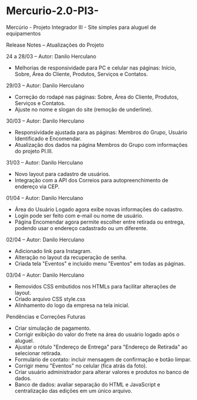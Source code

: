 # Mercurio-2.0-PI3-
Mercúrio - Projeto Integrador III - Site simples para aluguel de equipamentos

Release Notes – Atualizações do Projeto

24 a 28/03 – Autor: Danilo Herculano  
- Melhorias de responsividade para PC e celular nas páginas: Início, Sobre, Área do Cliente, Produtos, Serviços e Contatos.  

29/03 – Autor: Danilo Herculano  
- Correção do rodapé nas páginas: Sobre, Área do Cliente, Produtos, Serviços e Contatos.  
- Ajuste no nome e slogan do site (remoção de underline).  

30/03 – Autor: Danilo Herculano  
- Responsividade ajustada para as páginas: Membros do Grupo, Usuário Identificado e Encomendar.  
- Atualização dos dados na página Membros do Grupo com informações do projeto PI.III.  

31/03 – Autor: Danilo Herculano  
- Novo layout para cadastro de usuários.  
- Integração com a API dos Correios para autopreenchimento de endereço via CEP.  

01/04 – Autor: Danilo Herculano  
- Área do Usuário Logado agora exibe novas informações do cadastro.  
- Login pode ser feito com e-mail ou nome de usuário.  
- Página Encomendar agora permite escolher entre retirada ou entrega, podendo usar o endereço cadastrado ou um diferente.  

02/04 – Autor: Danilo Herculano  
- Adicionado link para Instagram.  
- Alteração no layout da recuperação de senha.  
- Criada tela "Eventos" e incluído menu "Eventos" em todas as páginas.  

03/04 – Autor: Danilo Herculano  
- Removidos CSS embutidos nos HTMLs para facilitar alterações de layout.
- Criado arquivo CSS style.css
- Alinhamento do logo da empresa na tela inicial.  


Pendências e Correções Futuras  
- Criar simulação de pagamento.  
- Corrigir exibição do valor do frete na área do usuário logado após o aluguel.  
- Ajustar o rótulo "Endereço de Entrega" para "Endereço de Retirada" ao selecionar retirada.  
- Formulário de contato: incluir mensagem de confirmação e botão limpar.  
- Corrigir menu "Eventos" no celular (fica atrás da foto).
- Criar usuário administrador para alterar valores e produtos no banco de dados.
- Banco de dados: avaliar separação do HTML e JavaScript e centralização das edições em um único arquivo.  
